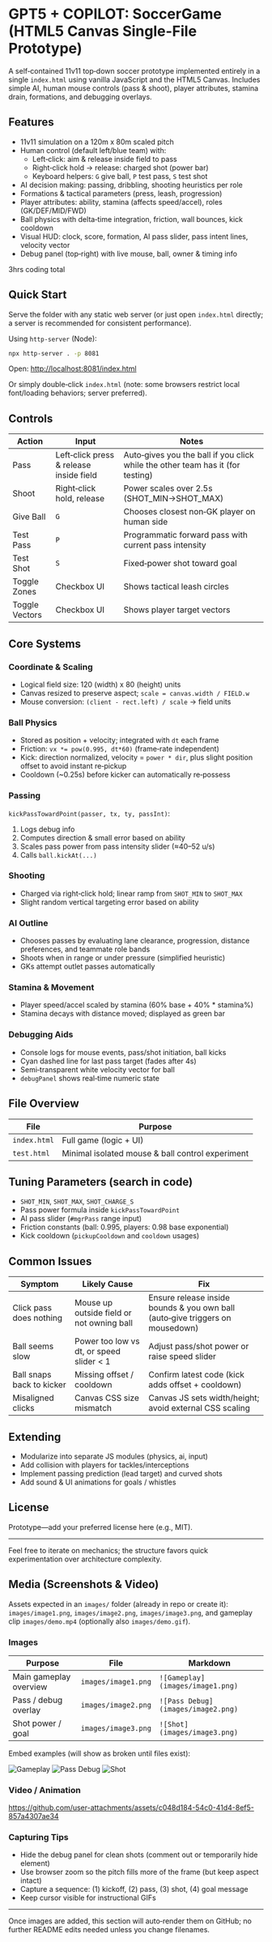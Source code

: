 # GPT5 + COPILOT: SoccerGame (HTML5 Canvas Single-File Prototype)

A self‑contained 11v11 top‑down soccer prototype implemented entirely in a single `index.html` using vanilla JavaScript and the HTML5 Canvas. Includes simple AI, human mouse controls (pass & shoot), player attributes, stamina drain, formations, and debugging overlays.

## Features

- 11v11 simulation on a 120m x 80m scaled pitch
- Human control (default left/blue team) with:
  - Left‑click: aim & release inside field to pass
  - Right‑click hold → release: charged shot (power bar)
  - Keyboard helpers: `G` give ball, `P` test pass, `S` test shot
- AI decision making: passing, dribbling, shooting heuristics per role
- Formations & tactical parameters (press, leash, progression)
- Player attributes: ability, stamina (affects speed/accel), roles (GK/DEF/MID/FWD)
- Ball physics with delta‑time integration, friction, wall bounces, kick cooldown
- Visual HUD: clock, score, formation, AI pass slider, pass intent lines, velocity vector
- Debug panel (top‑right) with live mouse, ball, owner & timing info

3hrs coding total 

## Quick Start

Serve the folder with any static web server (or just open `index.html` directly; a server is recommended for consistent performance).

Using `http-server` (Node):

```bash
npx http-server . -p 8081
```

Open: <http://localhost:8081/index.html>

Or simply double‑click `index.html` (note: some browsers restrict local font/loading behaviors; server preferred).

## Controls

| Action | Input | Notes |
| ------ | ----- | ----- |
| Pass | Left‑click press & release inside field | Auto‑gives you the ball if you click while the other team has it (for testing) |
| Shoot | Right‑click hold, release | Power scales over 2.5s (SHOT_MIN→SHOT_MAX) |
| Give Ball | `G` | Chooses closest non‑GK player on human side |
| Test Pass | `P` | Programmatic forward pass with current pass intensity |
| Test Shot | `S` | Fixed‑power shot toward goal |
| Toggle Zones | Checkbox UI | Shows tactical leash circles |
| Toggle Vectors | Checkbox UI | Shows player target vectors |

## Core Systems

### Coordinate & Scaling

- Logical field size: 120 (width) x 80 (height) units
- Canvas resized to preserve aspect; `scale = canvas.width / FIELD.w`
- Mouse conversion: `(client - rect.left) / scale` → field units

### Ball Physics

- Stored as position + velocity; integrated with `dt` each frame
- Friction: `vx *= pow(0.995, dt*60)` (frame‑rate independent)
- Kick: direction normalized, velocity = `power * dir`, plus slight position offset to avoid instant re‑pickup
- Cooldown (~0.25s) before kicker can automatically re‑possess

### Passing

`kickPassTowardPoint(passer, tx, ty, passInt)`:

1. Logs debug info
2. Computes direction & small error based on ability
3. Scales pass power from pass intensity slider (≈40–52 u/s)
4. Calls `ball.kickAt(...)`

### Shooting

- Charged via right‑click hold; linear ramp from `SHOT_MIN` to `SHOT_MAX`
- Slight random vertical targeting error based on ability

### AI Outline

- Chooses passes by evaluating lane clearance, progression, distance preferences, and teammate role bands
- Shoots when in range or under pressure (simplified heuristic)
- GKs attempt outlet passes automatically

### Stamina & Movement

- Player speed/accel scaled by stamina (60% base + 40% * stamina%)
- Stamina decays with distance moved; displayed as green bar

### Debugging Aids

- Console logs for mouse events, pass/shot initiation, ball kicks
- Cyan dashed line for last pass target (fades after 4s)
- Semi‑transparent white velocity vector for ball
- `debugPanel` shows real‑time numeric state

## File Overview

| File | Purpose |
| ---- | ------- |
| `index.html` | Full game (logic + UI) |
| `test.html` | Minimal isolated mouse & ball control experiment |

## Tuning Parameters (search in code)

- `SHOT_MIN`, `SHOT_MAX`, `SHOT_CHARGE_S`
- Pass power formula inside `kickPassTowardPoint`
- AI pass slider (`#mgrPass` range input)
- Friction constants (ball: 0.995, players: 0.98 base exponential)
- Kick cooldown (`pickupCooldown` and `cooldown` usages)

## Common Issues

| Symptom | Likely Cause | Fix |
| ------- | ------------ | --- |
| Click pass does nothing | Mouse up outside field or not owning ball | Ensure release inside bounds & you own ball (auto‑give triggers on mousedown) |
| Ball seems slow | Power too low vs dt, or speed slider < 1 | Adjust pass/shot power or raise speed slider |
| Ball snaps back to kicker | Missing offset / cooldown | Confirm latest code (kick adds offset + cooldown) |
| Misaligned clicks | Canvas CSS size mismatch | Canvas JS sets width/height; avoid external CSS scaling |

## Extending

- Modularize into separate JS modules (physics, ai, input)
- Add collision with players for tackles/interceptions
- Implement passing prediction (lead target) and curved shots
- Add sound & UI animations for goals / whistles

## License

Prototype—add your preferred license here (e.g., MIT).

---

Feel free to iterate on mechanics; the structure favors quick experimentation over architecture complexity.

## Media (Screenshots & Video)

Assets expected in an `images/` folder (already in repo or create it): `images/image1.png`, `images/image2.png`, `images/image3.png`, and gameplay clip `images/demo.mp4` (optionally also `images/demo.gif`).

### Images

| Purpose | File | Markdown |
| ------- | ---- | -------- |
| Main gameplay overview | `images/image1.png` | `![Gameplay](images/image1.png)` |
| Pass / debug overlay | `images/image2.png` | `![Pass Debug](images/image2.png)` |
| Shot power / goal | `images/image3.png` | `![Shot](images/image3.png)` |

Embed examples (will show as broken until files exist):

![Gameplay](images/image1.png)
![Pass Debug](images/image2.png)
![Shot](images/image3.png)

### Video / Animation

https://github.com/user-attachments/assets/c048d184-54c0-41d4-8ef5-857a4307ae34


### Capturing Tips

- Hide the debug panel for clean shots (comment out or temporarily hide element)
- Use browser zoom so the pitch fills more of the frame (but keep aspect intact)
- Capture a sequence: (1) kickoff, (2) pass, (3) shot, (4) goal message
- Keep cursor visible for instructional GIFs

---

Once images are added, this section will auto‑render them on GitHub; no further README edits needed unless you change filenames.
